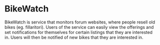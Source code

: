 # BikeWatch

BikeWatch is service that monitors forum websites, where people resell old bikes (eg. fillaritori). Users of the service can easily view the offerings and set notifications for themselves for certain listings that they are interested in. Users will then be notified of new bikes that they are interested in.
